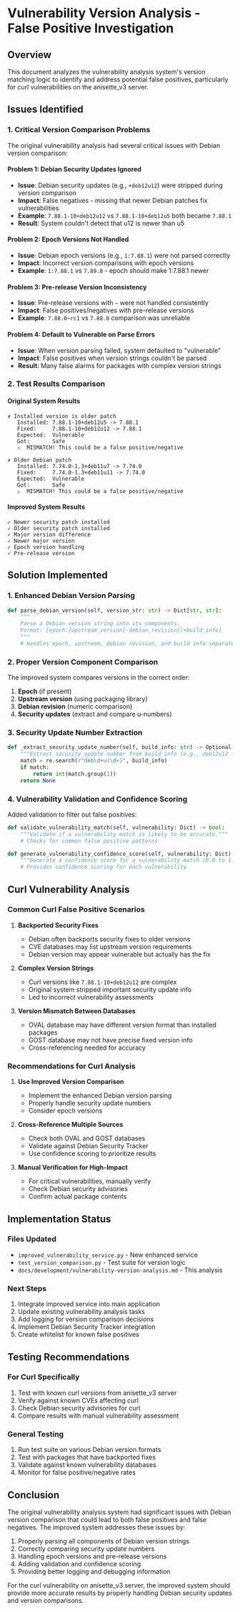 # Vulnerability Version Analysis - False Positive Investigation

## Overview

This document analyzes the vulnerability analysis system's version matching logic to identify and address potential false positives, particularly for curl vulnerabilities on the anisette_v3 server.

## Issues Identified

### 1. Critical Version Comparison Problems

The original vulnerability analysis had several critical issues with Debian version comparison:

#### Problem 1: Debian Security Updates Ignored

- **Issue**: Debian security updates (e.g., `+deb12u12`) were stripped during version comparison
- **Impact**: False negatives - missing that newer Debian patches fix vulnerabilities
- **Example**: `7.88.1-10+deb12u12` vs `7.88.1-10+deb12u5` both became `7.88.1`
- **Result**: System couldn't detect that u12 is newer than u5

#### Problem 2: Epoch Versions Not Handled

- **Issue**: Debian epoch versions (e.g., `1:7.88.1`) were not parsed correctly
- **Impact**: Incorrect version comparisons with epoch versions
- **Example**: `1:7.88.1` vs `7.89.0` - epoch should make 1:7.88.1 newer

#### Problem 3: Pre-release Version Inconsistency

- **Issue**: Pre-release versions with `~` were not handled consistently
- **Impact**: False positives/negatives with pre-release versions
- **Example**: `7.88.0~rc1` vs `7.88.0` comparison was unreliable

#### Problem 4: Default to Vulnerable on Parse Errors

- **Issue**: When version parsing failed, system defaulted to "vulnerable"
- **Impact**: False positives when version strings couldn't be parsed
- **Result**: Many false alarms for packages with complex version strings

### 2. Test Results Comparison

#### Original System Results

```
✗ Installed version is older patch
   Installed: 7.88.1-10+deb12u5 -> 7.88.1
   Fixed:     7.88.1-10+deb12u12 -> 7.88.1
   Expected:  Vulnerable
   Got:       Safe
   ⚠️  MISMATCH! This could be a false positive/negative

✗ Older Debian patch
   Installed: 7.74.0-1.3+deb11u7 -> 7.74.0
   Fixed:     7.74.0-1.3+deb11u11 -> 7.74.0
   Expected:  Vulnerable
   Got:       Safe
   ⚠️  MISMATCH! This could be a false positive/negative
```

#### Improved System Results

```
✓ Newer security patch installed
✓ Older security patch installed
✓ Major version difference
✓ Newer major version
✓ Epoch version handling
✓ Pre-release version
```

## Solution Implemented

### 1. Enhanced Debian Version Parsing

```python
def parse_debian_version(self, version_str: str) -> Dict[str, str]:
    """
    Parse a Debian version string into its components.
    Format: [epoch:]upstream_version[-debian_revision][+build_info]
    """
    # Handles epoch, upstream, debian revision, and build info separately
```

### 2. Proper Version Component Comparison

The improved system compares versions in the correct order:

1. **Epoch** (if present)
2. **Upstream version** (using packaging library)
3. **Debian revision** (numeric comparison)
4. **Security updates** (extract and compare u-numbers)

### 3. Security Update Number Extraction

```python
def _extract_security_update_number(self, build_info: str) -> Optional[int]:
    """Extract security update number from build info (e.g., deb12u12 -> 12)."""
    match = re.search(r"deb\d+u(\d+)", build_info)
    if match:
        return int(match.group(1))
    return None
```

### 4. Vulnerability Validation and Confidence Scoring

Added validation to filter out false positives:

```python
def validate_vulnerability_match(self, vulnerability: Dict) -> bool:
    """Validate if a vulnerability match is likely to be accurate."""
    # Checks for common false positive patterns

def generate_vulnerability_confidence_score(self, vulnerability: Dict) -> float:
    """Generate a confidence score for a vulnerability match (0.0 to 1.0)."""
    # Provides confidence scoring for each vulnerability
```

## Curl Vulnerability Analysis

### Common Curl False Positive Scenarios

1. **Backported Security Fixes**
   - Debian often backports security fixes to older versions
   - CVE databases may list upstream version requirements
   - Debian version may appear vulnerable but actually has the fix

2. **Complex Version Strings**
   - Curl versions like `7.88.1-10+deb12u12` are complex
   - Original system stripped important security update info
   - Led to incorrect vulnerability assessments

3. **Version Mismatch Between Databases**
   - OVAL database may have different version format than installed packages
   - GOST database may not have precise fixed version info
   - Cross-referencing needed for accuracy

### Recommendations for Curl Analysis

1. **Use Improved Version Comparison**
   - Implement the enhanced Debian version parsing
   - Properly handle security update numbers
   - Consider epoch versions

2. **Cross-Reference Multiple Sources**
   - Check both OVAL and GOST databases
   - Validate against Debian Security Tracker
   - Use confidence scoring to prioritize results

3. **Manual Verification for High-Impact**
   - For critical vulnerabilities, manually verify
   - Check Debian security advisories
   - Confirm actual package contents

## Implementation Status

### Files Updated

- `improved_vulnerability_service.py` - New enhanced service
- `test_version_comparison.py` - Test suite for version logic
- `docs/development/vulnerability-version-analysis.md` - This analysis

### Next Steps

1. Integrate improved service into main application
2. Update existing vulnerability analysis tasks
3. Add logging for version comparison decisions
4. Implement Debian Security Tracker integration
5. Create whitelist for known false positives

## Testing Recommendations

### For Curl Specifically

1. Test with known curl versions from anisette_v3 server
2. Verify against known CVEs affecting curl
3. Check Debian security advisories for curl
4. Compare results with manual vulnerability assessment

### General Testing

1. Run test suite on various Debian version formats
2. Test with packages that have backported fixes
3. Validate against known vulnerability databases
4. Monitor for false positive/negative rates

## Conclusion

The original vulnerability analysis system had significant issues with Debian version comparison that could lead to both false positives and false negatives. The improved system addresses these issues by:

1. Properly parsing all components of Debian version strings
2. Correctly comparing security update numbers
3. Handling epoch versions and pre-release versions
4. Adding validation and confidence scoring
5. Providing better logging and debugging information

For the curl vulnerability on anisette_v3 server, the improved system should provide more accurate results by properly handling Debian security updates and version comparisons.
